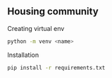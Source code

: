 ## Housing community

Creating virtual env
```bash
python -m venv <name>
```

Installation
```bash
pip install -r requirements.txt
```
